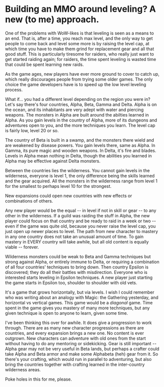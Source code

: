 # Building an MMO around leveling? A new (to me) approach.

One of the problems with WoW-likes is that leveling is seen as a means to an end. That is, after a time, you reach max level, and the only way to get people to come back and level some more is by raising the level cap, at which time you have to make them grind for replacement gear and all that good stuff. This is particularly tiresome for raiders, who really just want to get started raiding again; for raiders, the time spent leveling is wasted time that could be spent learning new raids.

As the game ages, new players have ever more ground to cover to catch up, which really discourages people from trying some older games. The only choice the game developers have is to speed up the low level leveling process.

What if... you had a different level depending on the region you were in? Let's say there's four countries, Alpha, Beta, Gamma and Delta. Alpha is on the ocean, and its inhabitants are very adept with water and piercing weapons. The monsters in Alpha are built around the abilties learned in Alpha. As you gain levels in the country of Alpha, more of its dungeons and adventures open to you, and the more techniques you learn. The level cap is fairly low, level 20 or so.

The country of Beta is built in a swamp, and the monsters there wield and are weakened by disease powers. You gain levels there, same as Alpha. In Gamma, its pure magic and wooden weapons. In Delta, it's fire and blades. Levels in Alpha mean nothing in Delta, though the abilities you learned in Alpha may be effective against Delta monsters.

Between the countries lies the wilderness. You cannot gain levels in the wilderness, everyone is level 1, the only difference being the skills learned and the gear acquired. All the monsters in the wilderness range from level 1 for the smallest to perhaps level 10 for the strongest.

New expansions could open new countries with new effects or combinations of others.

Any new player would be the equal -- in level if not in skill or gear -- to any other in the wilderness. If a guild was raiding the stuff in Alpha, the new player could focus on that country and be ready to raid in a week or two -- even if the game was quite old, because you never raise the level cap, you just open up newer places to level. The path from new character to mastery in any one country does not take an unusual amount of time. To gain mastery in EVERY country will take awhile, but all old content is equally viable -- forever.

Wilderness monsters could be weak to Beta and Gamma techniques but strong against Alpha, or entirely immune to Delta, or requiring a combination of all four countries' techniques to bring down. Then country Epsilon is discovered; they do all their battles with misdirection. Everyone who is interested starts leveling in Epsilon techniques. A new player just starting the game starts in Epsilon too, shoulder to shoulder with old vets.

It's a game that grows horizontally, but via levels. I wish I could remember who was writing about an analogy with Magic: the Gathering yesterday, and horizontal vs vertical games. This game would be a *diagonal* game. Time spent in the game gives you mastery of many more techniques, but any given technique is open to anyone to learn, given some time.

I've been thinking this over for awhile. It does give a progression to work through. There are as many new character progressions as there are countries, and every expansion brings a new one. No content is ever outgrown. New characters can adventure with old ones from the start without having to do any mentoring or sidekicking. Gear is still important -- Alpha gear may not be very useful in Beta lands, but perhaps a crafter could take Alpha and Beta armor and make some Alphabeta (heh) gear from it. So there's your crafting, which would run in parallel to adventuring, but also bring the countries together with crafting learned in the inter-country wilderness areas.

Poke holes in this for me, please.
